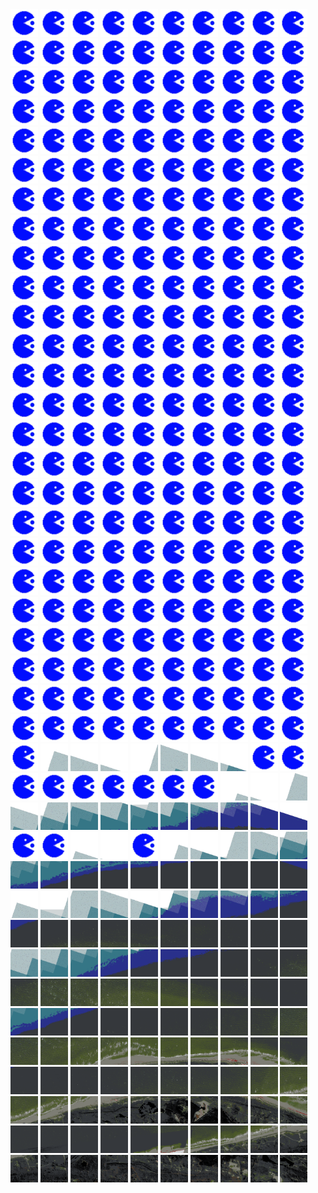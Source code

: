 <html>
<div>
<img src="https://github.com/HakkaTjakka/NL_TILE_MAP/blob/main/source.png" height="44" width="44">
<img src="https://github.com/HakkaTjakka/NL_TILE_MAP/blob/main/source.png" height="44" width="44">
<img src="https://github.com/HakkaTjakka/NL_TILE_MAP/blob/main/source.png" height="44" width="44">
<img src="https://github.com/HakkaTjakka/NL_TILE_MAP/blob/main/source.png" height="44" width="44">
<img src="https://github.com/HakkaTjakka/NL_TILE_MAP/blob/main/source.png" height="44" width="44">
<img src="https://github.com/HakkaTjakka/NL_TILE_MAP/blob/main/source.png" height="44" width="44">
<img src="https://github.com/HakkaTjakka/NL_TILE_MAP/blob/main/source.png" height="44" width="44">
<img src="https://github.com/HakkaTjakka/NL_TILE_MAP/blob/main/source.png" height="44" width="44">
<img src="https://github.com/HakkaTjakka/NL_TILE_MAP/blob/main/source.png" height="44" width="44">
<img src="https://github.com/HakkaTjakka/NL_TILE_MAP/blob/main/source.png" height="44" width="44">
<img src="https://github.com/HakkaTjakka/NL_TILE_MAP/blob/main/source.png" height="44" width="44">
<img src="https://github.com/HakkaTjakka/NL_TILE_MAP/blob/main/source.png" height="44" width="44">
<img src="https://github.com/HakkaTjakka/NL_TILE_MAP/blob/main/source.png" height="44" width="44">
<img src="https://github.com/HakkaTjakka/NL_TILE_MAP/blob/main/source.png" height="44" width="44">
<img src="https://github.com/HakkaTjakka/NL_TILE_MAP/blob/main/source.png" height="44" width="44">
<img src="https://github.com/HakkaTjakka/NL_TILE_MAP/blob/main/source.png" height="44" width="44">
<img src="https://github.com/HakkaTjakka/NL_TILE_MAP/blob/main/source.png" height="44" width="44">
<img src="https://github.com/HakkaTjakka/NL_TILE_MAP/blob/main/source.png" height="44" width="44">
<img src="https://github.com/HakkaTjakka/NL_TILE_MAP/blob/main/source.png" height="44" width="44">
<img src="https://github.com/HakkaTjakka/NL_TILE_MAP/blob/main/source.png" height="44" width="44">
<br>
<img src="https://github.com/HakkaTjakka/NL_TILE_MAP/blob/main/source.png" height="44" width="44">
<img src="https://github.com/HakkaTjakka/NL_TILE_MAP/blob/main/source.png" height="44" width="44">
<img src="https://github.com/HakkaTjakka/NL_TILE_MAP/blob/main/source.png" height="44" width="44">
<img src="https://github.com/HakkaTjakka/NL_TILE_MAP/blob/main/source.png" height="44" width="44">
<img src="https://github.com/HakkaTjakka/NL_TILE_MAP/blob/main/source.png" height="44" width="44">
<img src="https://github.com/HakkaTjakka/NL_TILE_MAP/blob/main/source.png" height="44" width="44">
<img src="https://github.com/HakkaTjakka/NL_TILE_MAP/blob/main/source.png" height="44" width="44">
<img src="https://github.com/HakkaTjakka/NL_TILE_MAP/blob/main/source.png" height="44" width="44">
<img src="https://github.com/HakkaTjakka/NL_TILE_MAP/blob/main/source.png" height="44" width="44">
<img src="https://github.com/HakkaTjakka/NL_TILE_MAP/blob/main/source.png" height="44" width="44">
<img src="https://github.com/HakkaTjakka/NL_TILE_MAP/blob/main/source.png" height="44" width="44">
<img src="https://github.com/HakkaTjakka/NL_TILE_MAP/blob/main/source.png" height="44" width="44">
<img src="https://github.com/HakkaTjakka/NL_TILE_MAP/blob/main/source.png" height="44" width="44">
<img src="https://github.com/HakkaTjakka/NL_TILE_MAP/blob/main/source.png" height="44" width="44">
<img src="https://github.com/HakkaTjakka/NL_TILE_MAP/blob/main/source.png" height="44" width="44">
<img src="https://github.com/HakkaTjakka/NL_TILE_MAP/blob/main/source.png" height="44" width="44">
<img src="https://github.com/HakkaTjakka/NL_TILE_MAP/blob/main/source.png" height="44" width="44">
<img src="https://github.com/HakkaTjakka/NL_TILE_MAP/blob/main/source.png" height="44" width="44">
<img src="https://github.com/HakkaTjakka/NL_TILE_MAP/blob/main/source.png" height="44" width="44">
<img src="https://github.com/HakkaTjakka/NL_TILE_MAP/blob/main/source.png" height="44" width="44">
<br>
<img src="https://github.com/HakkaTjakka/NL_TILE_MAP/blob/main/source.png" height="44" width="44">
<img src="https://github.com/HakkaTjakka/NL_TILE_MAP/blob/main/source.png" height="44" width="44">
<img src="https://github.com/HakkaTjakka/NL_TILE_MAP/blob/main/source.png" height="44" width="44">
<img src="https://github.com/HakkaTjakka/NL_TILE_MAP/blob/main/source.png" height="44" width="44">
<img src="https://github.com/HakkaTjakka/NL_TILE_MAP/blob/main/source.png" height="44" width="44">
<img src="https://github.com/HakkaTjakka/NL_TILE_MAP/blob/main/source.png" height="44" width="44">
<img src="https://github.com/HakkaTjakka/NL_TILE_MAP/blob/main/source.png" height="44" width="44">
<img src="https://github.com/HakkaTjakka/NL_TILE_MAP/blob/main/source.png" height="44" width="44">
<img src="https://github.com/HakkaTjakka/NL_TILE_MAP/blob/main/source.png" height="44" width="44">
<img src="https://github.com/HakkaTjakka/NL_TILE_MAP/blob/main/source.png" height="44" width="44">
<img src="https://github.com/HakkaTjakka/NL_TILE_MAP/blob/main/source.png" height="44" width="44">
<img src="https://github.com/HakkaTjakka/NL_TILE_MAP/blob/main/source.png" height="44" width="44">
<img src="https://github.com/HakkaTjakka/NL_TILE_MAP/blob/main/source.png" height="44" width="44">
<img src="https://github.com/HakkaTjakka/NL_TILE_MAP/blob/main/source.png" height="44" width="44">
<img src="https://github.com/HakkaTjakka/NL_TILE_MAP/blob/main/source.png" height="44" width="44">
<img src="https://github.com/HakkaTjakka/NL_TILE_MAP/blob/main/source.png" height="44" width="44">
<img src="https://github.com/HakkaTjakka/NL_TILE_MAP/blob/main/source.png" height="44" width="44">
<img src="https://github.com/HakkaTjakka/NL_TILE_MAP/blob/main/source.png" height="44" width="44">
<img src="https://github.com/HakkaTjakka/NL_TILE_MAP/blob/main/source.png" height="44" width="44">
<img src="https://github.com/HakkaTjakka/NL_TILE_MAP/blob/main/source.png" height="44" width="44">
<br>
<img src="https://github.com/HakkaTjakka/NL_TILE_MAP/blob/main/source.png" height="44" width="44">
<img src="https://github.com/HakkaTjakka/NL_TILE_MAP/blob/main/source.png" height="44" width="44">
<img src="https://github.com/HakkaTjakka/NL_TILE_MAP/blob/main/source.png" height="44" width="44">
<img src="https://github.com/HakkaTjakka/NL_TILE_MAP/blob/main/source.png" height="44" width="44">
<img src="https://github.com/HakkaTjakka/NL_TILE_MAP/blob/main/source.png" height="44" width="44">
<img src="https://github.com/HakkaTjakka/NL_TILE_MAP/blob/main/source.png" height="44" width="44">
<img src="https://github.com/HakkaTjakka/NL_TILE_MAP/blob/main/source.png" height="44" width="44">
<img src="https://github.com/HakkaTjakka/NL_TILE_MAP/blob/main/source.png" height="44" width="44">
<img src="https://github.com/HakkaTjakka/NL_TILE_MAP/blob/main/source.png" height="44" width="44">
<img src="https://github.com/HakkaTjakka/NL_TILE_MAP/blob/main/source.png" height="44" width="44">
<img src="https://github.com/HakkaTjakka/NL_TILE_MAP/blob/main/source.png" height="44" width="44">
<img src="https://github.com/HakkaTjakka/NL_TILE_MAP/blob/main/source.png" height="44" width="44">
<img src="https://github.com/HakkaTjakka/NL_TILE_MAP/blob/main/source.png" height="44" width="44">
<img src="https://github.com/HakkaTjakka/NL_TILE_MAP/blob/main/source.png" height="44" width="44">
<img src="https://github.com/HakkaTjakka/NL_TILE_MAP/blob/main/source.png" height="44" width="44">
<img src="https://github.com/HakkaTjakka/NL_TILE_MAP/blob/main/source.png" height="44" width="44">
<img src="https://github.com/HakkaTjakka/NL_TILE_MAP/blob/main/source.png" height="44" width="44">
<img src="https://github.com/HakkaTjakka/NL_TILE_MAP/blob/main/source.png" height="44" width="44">
<img src="https://github.com/HakkaTjakka/NL_TILE_MAP/blob/main/source.png" height="44" width="44">
<img src="https://github.com/HakkaTjakka/NL_TILE_MAP/blob/main/source.png" height="44" width="44">
<br>
<img src="https://github.com/HakkaTjakka/NL_TILE_MAP/blob/main/source.png" height="44" width="44">
<img src="https://github.com/HakkaTjakka/NL_TILE_MAP/blob/main/source.png" height="44" width="44">
<img src="https://github.com/HakkaTjakka/NL_TILE_MAP/blob/main/source.png" height="44" width="44">
<img src="https://github.com/HakkaTjakka/NL_TILE_MAP/blob/main/source.png" height="44" width="44">
<img src="https://github.com/HakkaTjakka/NL_TILE_MAP/blob/main/source.png" height="44" width="44">
<img src="https://github.com/HakkaTjakka/NL_TILE_MAP/blob/main/source.png" height="44" width="44">
<img src="https://github.com/HakkaTjakka/NL_TILE_MAP/blob/main/source.png" height="44" width="44">
<img src="https://github.com/HakkaTjakka/NL_TILE_MAP/blob/main/source.png" height="44" width="44">
<img src="https://github.com/HakkaTjakka/NL_TILE_MAP/blob/main/source.png" height="44" width="44">
<img src="https://github.com/HakkaTjakka/NL_TILE_MAP/blob/main/source.png" height="44" width="44">
<img src="https://github.com/HakkaTjakka/NL_TILE_MAP/blob/main/source.png" height="44" width="44">
<img src="https://github.com/HakkaTjakka/NL_TILE_MAP/blob/main/source.png" height="44" width="44">
<img src="https://github.com/HakkaTjakka/NL_TILE_MAP/blob/main/source.png" height="44" width="44">
<img src="https://github.com/HakkaTjakka/NL_TILE_MAP/blob/main/source.png" height="44" width="44">
<img src="https://github.com/HakkaTjakka/NL_TILE_MAP/blob/main/source.png" height="44" width="44">
<img src="https://github.com/HakkaTjakka/NL_TILE_MAP/blob/main/source.png" height="44" width="44">
<img src="https://github.com/HakkaTjakka/NL_TILE_MAP/blob/main/source.png" height="44" width="44">
<img src="https://github.com/HakkaTjakka/NL_TILE_MAP/blob/main/source.png" height="44" width="44">
<img src="https://github.com/HakkaTjakka/NL_TILE_MAP/blob/main/source.png" height="44" width="44">
<img src="https://github.com/HakkaTjakka/NL_TILE_MAP/blob/main/source.png" height="44" width="44">
<br>
<img src="https://github.com/HakkaTjakka/NL_TILE_MAP/blob/main/source.png" height="44" width="44">
<img src="https://github.com/HakkaTjakka/NL_TILE_MAP/blob/main/source.png" height="44" width="44">
<img src="https://github.com/HakkaTjakka/NL_TILE_MAP/blob/main/source.png" height="44" width="44">
<img src="https://github.com/HakkaTjakka/NL_TILE_MAP/blob/main/source.png" height="44" width="44">
<img src="https://github.com/HakkaTjakka/NL_TILE_MAP/blob/main/source.png" height="44" width="44">
<img src="https://github.com/HakkaTjakka/NL_TILE_MAP/blob/main/source.png" height="44" width="44">
<img src="https://github.com/HakkaTjakka/NL_TILE_MAP/blob/main/source.png" height="44" width="44">
<img src="https://github.com/HakkaTjakka/NL_TILE_MAP/blob/main/source.png" height="44" width="44">
<img src="https://github.com/HakkaTjakka/NL_TILE_MAP/blob/main/source.png" height="44" width="44">
<img src="https://github.com/HakkaTjakka/NL_TILE_MAP/blob/main/source.png" height="44" width="44">
<img src="https://github.com/HakkaTjakka/NL_TILE_MAP/blob/main/source.png" height="44" width="44">
<img src="https://github.com/HakkaTjakka/NL_TILE_MAP/blob/main/source.png" height="44" width="44">
<img src="https://github.com/HakkaTjakka/NL_TILE_MAP/blob/main/source.png" height="44" width="44">
<img src="https://github.com/HakkaTjakka/NL_TILE_MAP/blob/main/source.png" height="44" width="44">
<img src="https://github.com/HakkaTjakka/NL_TILE_MAP/blob/main/source.png" height="44" width="44">
<img src="https://github.com/HakkaTjakka/NL_TILE_MAP/blob/main/source.png" height="44" width="44">
<img src="https://github.com/HakkaTjakka/NL_TILE_MAP/blob/main/source.png" height="44" width="44">
<img src="https://github.com/HakkaTjakka/NL_TILE_MAP/blob/main/source.png" height="44" width="44">
<img src="https://github.com/HakkaTjakka/NL_TILE_MAP/blob/main/source.png" height="44" width="44">
<img src="https://github.com/HakkaTjakka/NL_TILE_MAP/blob/main/source.png" height="44" width="44">
<br>
<img src="https://github.com/HakkaTjakka/NL_TILE_MAP/blob/main/source.png" height="44" width="44">
<img src="https://github.com/HakkaTjakka/NL_TILE_MAP/blob/main/source.png" height="44" width="44">
<img src="https://github.com/HakkaTjakka/NL_TILE_MAP/blob/main/source.png" height="44" width="44">
<img src="https://github.com/HakkaTjakka/NL_TILE_MAP/blob/main/source.png" height="44" width="44">
<img src="https://github.com/HakkaTjakka/NL_TILE_MAP/blob/main/source.png" height="44" width="44">
<img src="https://github.com/HakkaTjakka/NL_TILE_MAP/blob/main/source.png" height="44" width="44">
<img src="https://github.com/HakkaTjakka/NL_TILE_MAP/blob/main/source.png" height="44" width="44">
<img src="https://github.com/HakkaTjakka/NL_TILE_MAP/blob/main/source.png" height="44" width="44">
<img src="https://github.com/HakkaTjakka/NL_TILE_MAP/blob/main/source.png" height="44" width="44">
<img src="https://github.com/HakkaTjakka/NL_TILE_MAP/blob/main/source.png" height="44" width="44">
<img src="https://github.com/HakkaTjakka/NL_TILE_MAP/blob/main/source.png" height="44" width="44">
<img src="https://github.com/HakkaTjakka/NL_TILE_MAP/blob/main/source.png" height="44" width="44">
<img src="https://github.com/HakkaTjakka/NL_TILE_MAP/blob/main/source.png" height="44" width="44">
<img src="https://github.com/HakkaTjakka/NL_TILE_MAP/blob/main/source.png" height="44" width="44">
<img src="https://github.com/HakkaTjakka/NL_TILE_MAP/blob/main/source.png" height="44" width="44">
<img src="https://github.com/HakkaTjakka/NL_TILE_MAP/blob/main/source.png" height="44" width="44">
<img src="https://github.com/HakkaTjakka/NL_TILE_MAP/blob/main/source.png" height="44" width="44">
<img src="https://github.com/HakkaTjakka/NL_TILE_MAP/blob/main/source.png" height="44" width="44">
<img src="https://github.com/HakkaTjakka/NL_TILE_MAP/blob/main/source.png" height="44" width="44">
<img src="https://github.com/HakkaTjakka/NL_TILE_MAP/blob/main/source.png" height="44" width="44">
<br>
<img src="https://github.com/HakkaTjakka/NL_TILE_MAP/blob/main/source.png" height="44" width="44">
<img src="https://github.com/HakkaTjakka/NL_TILE_MAP/blob/main/source.png" height="44" width="44">
<img src="https://github.com/HakkaTjakka/NL_TILE_MAP/blob/main/source.png" height="44" width="44">
<img src="https://github.com/HakkaTjakka/NL_TILE_MAP/blob/main/source.png" height="44" width="44">
<img src="https://github.com/HakkaTjakka/NL_TILE_MAP/blob/main/source.png" height="44" width="44">
<img src="https://github.com/HakkaTjakka/NL_TILE_MAP/blob/main/source.png" height="44" width="44">
<img src="https://github.com/HakkaTjakka/NL_TILE_MAP/blob/main/source.png" height="44" width="44">
<img src="https://github.com/HakkaTjakka/NL_TILE_MAP/blob/main/source.png" height="44" width="44">
<img src="https://github.com/HakkaTjakka/NL_TILE_MAP/blob/main/source.png" height="44" width="44">
<img src="https://github.com/HakkaTjakka/NL_TILE_MAP/blob/main/source.png" height="44" width="44">
<img src="https://github.com/HakkaTjakka/NL_TILE_MAP/blob/main/source.png" height="44" width="44">
<img src="https://github.com/HakkaTjakka/NL_TILE_MAP/blob/main/source.png" height="44" width="44">
<img src="https://github.com/HakkaTjakka/NL_TILE_MAP/blob/main/source.png" height="44" width="44">
<img src="https://github.com/HakkaTjakka/NL_TILE_MAP/blob/main/source.png" height="44" width="44">
<img src="https://github.com/HakkaTjakka/NL_TILE_MAP/blob/main/source.png" height="44" width="44">
<img src="https://github.com/HakkaTjakka/NL_TILE_MAP/blob/main/source.png" height="44" width="44">
<img src="https://github.com/HakkaTjakka/NL_TILE_MAP/blob/main/source.png" height="44" width="44">
<img src="https://github.com/HakkaTjakka/NL_TILE_MAP/blob/main/source.png" height="44" width="44">
<img src="https://github.com/HakkaTjakka/NL_TILE_MAP/blob/main/source.png" height="44" width="44">
<img src="https://github.com/HakkaTjakka/NL_TILE_MAP/blob/main/source.png" height="44" width="44">
<br>
<img src="https://github.com/HakkaTjakka/NL_TILE_MAP/blob/main/source.png" height="44" width="44">
<img src="https://github.com/HakkaTjakka/NL_TILE_MAP/blob/main/source.png" height="44" width="44">
<img src="https://github.com/HakkaTjakka/NL_TILE_MAP/blob/main/source.png" height="44" width="44">
<img src="https://github.com/HakkaTjakka/NL_TILE_MAP/blob/main/source.png" height="44" width="44">
<img src="https://github.com/HakkaTjakka/NL_TILE_MAP/blob/main/source.png" height="44" width="44">
<img src="https://github.com/HakkaTjakka/NL_TILE_MAP/blob/main/source.png" height="44" width="44">
<img src="https://github.com/HakkaTjakka/NL_TILE_MAP/blob/main/source.png" height="44" width="44">
<img src="https://github.com/HakkaTjakka/NL_TILE_MAP/blob/main/source.png" height="44" width="44">
<img src="https://github.com/HakkaTjakka/NL_TILE_MAP/blob/main/source.png" height="44" width="44">
<img src="https://github.com/HakkaTjakka/NL_TILE_MAP/blob/main/source.png" height="44" width="44">
<img src="https://github.com/HakkaTjakka/NL_TILE_MAP/blob/main/source.png" height="44" width="44">
<img src="https://github.com/HakkaTjakka/NL_TILE_MAP/blob/main/source.png" height="44" width="44">
<img src="https://github.com/HakkaTjakka/NL_TILE_MAP/blob/main/source.png" height="44" width="44">
<img src="https://github.com/HakkaTjakka/NL_TILE_MAP/blob/main/source.png" height="44" width="44">
<img src="https://github.com/HakkaTjakka/NL_TILE_MAP/blob/main/source.png" height="44" width="44">
<img src="https://github.com/HakkaTjakka/NL_TILE_MAP/blob/main/source.png" height="44" width="44">
<img src="https://github.com/HakkaTjakka/NL_TILE_MAP/blob/main/source.png" height="44" width="44">
<img src="https://github.com/HakkaTjakka/NL_TILE_MAP/blob/main/source.png" height="44" width="44">
<img src="https://github.com/HakkaTjakka/NL_TILE_MAP/blob/main/source.png" height="44" width="44">
<img src="https://github.com/HakkaTjakka/NL_TILE_MAP/blob/main/source.png" height="44" width="44">
<br>
<img src="https://github.com/HakkaTjakka/NL_TILE_MAP/blob/main/source.png" height="44" width="44">
<img src="https://github.com/HakkaTjakka/NL_TILE_MAP/blob/main/source.png" height="44" width="44">
<img src="https://github.com/HakkaTjakka/NL_TILE_MAP/blob/main/source.png" height="44" width="44">
<img src="https://github.com/HakkaTjakka/NL_TILE_MAP/blob/main/source.png" height="44" width="44">
<img src="https://github.com/HakkaTjakka/NL_TILE_MAP/blob/main/source.png" height="44" width="44">
<img src="https://github.com/HakkaTjakka/NL_TILE_MAP/blob/main/source.png" height="44" width="44">
<img src="https://github.com/HakkaTjakka/NL_TILE_MAP/blob/main/source.png" height="44" width="44">
<img src="https://github.com/HakkaTjakka/NL_TILE_MAP/blob/main/source.png" height="44" width="44">
<img src="https://github.com/HakkaTjakka/NL_TILE_MAP/blob/main/source.png" height="44" width="44">
<img src="https://github.com/HakkaTjakka/NL_TILE_MAP/blob/main/source.png" height="44" width="44">
<img src="https://github.com/HakkaTjakka/NL_TILE_MAP/blob/main/source.png" height="44" width="44">
<img src="https://github.com/HakkaTjakka/NL_TILE_MAP/blob/main/source.png" height="44" width="44">
<img src="https://github.com/HakkaTjakka/NL_TILE_MAP/blob/main/source.png" height="44" width="44">
<img src="https://github.com/HakkaTjakka/NL_TILE_MAP/blob/main/source.png" height="44" width="44">
<img src="https://github.com/HakkaTjakka/NL_TILE_MAP/blob/main/source.png" height="44" width="44">
<img src="https://github.com/HakkaTjakka/NL_TILE_MAP/blob/main/source.png" height="44" width="44">
<img src="https://github.com/HakkaTjakka/NL_TILE_MAP/blob/main/source.png" height="44" width="44">
<img src="https://github.com/HakkaTjakka/NL_TILE_MAP/blob/main/source.png" height="44" width="44">
<img src="https://github.com/HakkaTjakka/NL_TILE_MAP/blob/main/source.png" height="44" width="44">
<img src="https://github.com/HakkaTjakka/NL_TILE_MAP/blob/main/source.png" height="44" width="44">
<br>
<img src="https://github.com/HakkaTjakka/NL_TILE_MAP/blob/main/source.png" height="44" width="44">
<img src="https://github.com/HakkaTjakka/NL_TILE_MAP/blob/main/source.png" height="44" width="44">
<img src="https://github.com/HakkaTjakka/NL_TILE_MAP/blob/main/source.png" height="44" width="44">
<img src="https://github.com/HakkaTjakka/NL_TILE_MAP/blob/main/source.png" height="44" width="44">
<img src="https://github.com/HakkaTjakka/NL_TILE_MAP/blob/main/source.png" height="44" width="44">
<img src="https://github.com/HakkaTjakka/NL_TILE_MAP/blob/main/source.png" height="44" width="44">
<img src="https://github.com/HakkaTjakka/NL_TILE_MAP/blob/main/source.png" height="44" width="44">
<img src="https://github.com/HakkaTjakka/NL_TILE_MAP/blob/main/source.png" height="44" width="44">
<img src="https://github.com/HakkaTjakka/NL_TILE_MAP/blob/main/source.png" height="44" width="44">
<img src="https://github.com/HakkaTjakka/NL_TILE_MAP/blob/main/source.png" height="44" width="44">
<img src="https://github.com/HakkaTjakka/NL_TILE_MAP/blob/main/source.png" height="44" width="44">
<img src="https://github.com/HakkaTjakka/NL_TILE_MAP/blob/main/source.png" height="44" width="44">
<img src="https://github.com/HakkaTjakka/NL_TILE_MAP/blob/main/source.png" height="44" width="44">
<img src="https://github.com/HakkaTjakka/NL_TILE_MAP/blob/main/source.png" height="44" width="44">
<img src="https://github.com/HakkaTjakka/NL_TILE_MAP/blob/main/source.png" height="44" width="44">
<img src="https://github.com/HakkaTjakka/NL_TILE_MAP/blob/main/source.png" height="44" width="44">
<img src="https://github.com/HakkaTjakka/NL_TILE_MAP/blob/main/source.png" height="44" width="44">
<img src="https://github.com/HakkaTjakka/NL_TILE_MAP/blob/main/source.png" height="44" width="44">
<img src="https://github.com/HakkaTjakka/NL_TILE_MAP/blob/main/source.png" height="44" width="44">
<img src="https://github.com/HakkaTjakka/NL_TILE_MAP/blob/main/source.png" height="44" width="44">
<br>
<img src="https://github.com/HakkaTjakka/NL_TILE_MAP/blob/main/source.png" height="44" width="44">
<img src="https://github.com/HakkaTjakka/NL_TILE_MAP/blob/main/source.png" height="44" width="44">
<img src="https://github.com/HakkaTjakka/NL_TILE_MAP/blob/main/source.png" height="44" width="44">
<img src="https://github.com/HakkaTjakka/NL_TILE_MAP/blob/main/source.png" height="44" width="44">
<img src="https://github.com/HakkaTjakka/NL_TILE_MAP/blob/main/source.png" height="44" width="44">
<img src="https://github.com/HakkaTjakka/NL_TILE_MAP/blob/main/source.png" height="44" width="44">
<img src="https://github.com/HakkaTjakka/NL_TILE_MAP/blob/main/source.png" height="44" width="44">
<img src="https://github.com/HakkaTjakka/NL_TILE_MAP/blob/main/source.png" height="44" width="44">
<img src="https://github.com/HakkaTjakka/NL_TILE_MAP/blob/main/source.png" height="44" width="44">
<img src="https://github.com/HakkaTjakka/NL_TILE_MAP/blob/main/source.png" height="44" width="44">
<img src="https://github.com/HakkaTjakka/NL_TILE_MAP/blob/main/source.png" height="44" width="44">
<img src="https://github.com/HakkaTjakka/NL_TILE_MAP/blob/main/source.png" height="44" width="44">
<img src="https://github.com/HakkaTjakka/NL_TILE_MAP/blob/main/source.png" height="44" width="44">
<img src="https://github.com/HakkaTjakka/NL_TILE_MAP/blob/main/source.png" height="44" width="44">
<img src="https://github.com/HakkaTjakka/NL_TILE_MAP/blob/main/source.png" height="44" width="44">
<img src="https://github.com/HakkaTjakka/NL_TILE_MAP/blob/main/source.png" height="44" width="44">
<img src="https://github.com/HakkaTjakka/NL_TILE_MAP/blob/main/source.png" height="44" width="44">
<img src="https://github.com/HakkaTjakka/NL_TILE_MAP/blob/main/source.png" height="44" width="44">
<img src="https://github.com/HakkaTjakka/NL_TILE_MAP/blob/main/source.png" height="44" width="44">
<img src="https://github.com/HakkaTjakka/NL_TILE_MAP/blob/main/source.png" height="44" width="44">
<br>
<img src="https://github.com/HakkaTjakka/NL_TILE_MAP/blob/main/source.png" height="44" width="44">
<img src="https://github.com/HakkaTjakka/NL_TILE_MAP/blob/main/source.png" height="44" width="44">
<img src="https://github.com/HakkaTjakka/NL_TILE_MAP/blob/main/source.png" height="44" width="44">
<img src="https://github.com/HakkaTjakka/NL_TILE_MAP/blob/main/source.png" height="44" width="44">
<img src="https://github.com/HakkaTjakka/NL_TILE_MAP/blob/main/source.png" height="44" width="44">
<img src="https://github.com/HakkaTjakka/NL_TILE_MAP/blob/main/source.png" height="44" width="44">
<img src="https://github.com/HakkaTjakka/NL_TILE_MAP/blob/main/source.png" height="44" width="44">
<img src="https://github.com/HakkaTjakka/NL_TILE_MAP/blob/main/source.png" height="44" width="44">
<img src="https://github.com/HakkaTjakka/NL_TILE_MAP/blob/main/source.png" height="44" width="44">
<img src="https://github.com/HakkaTjakka/NL_TILE_MAP/blob/main/source.png" height="44" width="44">
<img src="https://github.com/HakkaTjakka/NL_TILE_MAP/blob/main/source.png" height="44" width="44">
<img src="https://github.com/HakkaTjakka/NL_TILE_MAP/blob/main/18/594/-1042/r.5941.-10418.png" height="44" width="44">
<img src="https://github.com/HakkaTjakka/NL_TILE_MAP/blob/main/18/594/-1042/r.5942.-10418.png" height="44" width="44">
<img src="https://github.com/HakkaTjakka/NL_TILE_MAP/blob/main/18/594/-1042/r.5943.-10418.png" height="44" width="44">
<img src="https://github.com/HakkaTjakka/NL_TILE_MAP/blob/main/18/594/-1042/r.5944.-10418.png" height="44" width="44">
<img src="https://github.com/HakkaTjakka/NL_TILE_MAP/blob/main/18/594/-1042/r.5945.-10418.png" height="44" width="44">
<img src="https://github.com/HakkaTjakka/NL_TILE_MAP/blob/main/18/594/-1042/r.5946.-10418.png" height="44" width="44">
<img src="https://github.com/HakkaTjakka/NL_TILE_MAP/blob/main/18/594/-1042/r.5947.-10418.png" height="44" width="44">
<img src="https://github.com/HakkaTjakka/NL_TILE_MAP/blob/main/source.png" height="44" width="44">
<img src="https://github.com/HakkaTjakka/NL_TILE_MAP/blob/main/source.png" height="44" width="44">
<br>
<img src="https://github.com/HakkaTjakka/NL_TILE_MAP/blob/main/source.png" height="44" width="44">
<img src="https://github.com/HakkaTjakka/NL_TILE_MAP/blob/main/source.png" height="44" width="44">
<img src="https://github.com/HakkaTjakka/NL_TILE_MAP/blob/main/source.png" height="44" width="44">
<img src="https://github.com/HakkaTjakka/NL_TILE_MAP/blob/main/source.png" height="44" width="44">
<img src="https://github.com/HakkaTjakka/NL_TILE_MAP/blob/main/source.png" height="44" width="44">
<img src="https://github.com/HakkaTjakka/NL_TILE_MAP/blob/main/source.png" height="44" width="44">
<img src="https://github.com/HakkaTjakka/NL_TILE_MAP/blob/main/source.png" height="44" width="44">
<img src="https://github.com/HakkaTjakka/NL_TILE_MAP/blob/main/18/593/-1042/r.5937.-10417.png" height="44" width="44">
<img src="https://github.com/HakkaTjakka/NL_TILE_MAP/blob/main/18/593/-1042/r.5938.-10417.png" height="44" width="44">
<img src="https://github.com/HakkaTjakka/NL_TILE_MAP/blob/main/18/593/-1042/r.5939.-10417.png" height="44" width="44">
<img src="https://github.com/HakkaTjakka/NL_TILE_MAP/blob/main/18/594/-1042/r.5940.-10417.png" height="44" width="44">
<img src="https://github.com/HakkaTjakka/NL_TILE_MAP/blob/main/18/594/-1042/r.5941.-10417.png" height="44" width="44">
<img src="https://github.com/HakkaTjakka/NL_TILE_MAP/blob/main/18/594/-1042/r.5942.-10417.png" height="44" width="44">
<img src="https://github.com/HakkaTjakka/NL_TILE_MAP/blob/main/18/594/-1042/r.5943.-10417.png" height="44" width="44">
<img src="https://github.com/HakkaTjakka/NL_TILE_MAP/blob/main/18/594/-1042/r.5944.-10417.png" height="44" width="44">
<img src="https://github.com/HakkaTjakka/NL_TILE_MAP/blob/main/18/594/-1042/r.5945.-10417.png" height="44" width="44">
<img src="https://github.com/HakkaTjakka/NL_TILE_MAP/blob/main/18/594/-1042/r.5946.-10417.png" height="44" width="44">
<img src="https://github.com/HakkaTjakka/NL_TILE_MAP/blob/main/18/594/-1042/r.5947.-10417.png" height="44" width="44">
<img src="https://github.com/HakkaTjakka/NL_TILE_MAP/blob/main/18/594/-1042/r.5948.-10417.png" height="44" width="44">
<img src="https://github.com/HakkaTjakka/NL_TILE_MAP/blob/main/18/594/-1042/r.5949.-10417.png" height="44" width="44">
<br>
<img src="https://github.com/HakkaTjakka/NL_TILE_MAP/blob/main/source.png" height="44" width="44">
<img src="https://github.com/HakkaTjakka/NL_TILE_MAP/blob/main/source.png" height="44" width="44">
<img src="https://github.com/HakkaTjakka/NL_TILE_MAP/blob/main/18/593/-1042/r.5932.-10416.png" height="44" width="44">
<img src="https://github.com/HakkaTjakka/NL_TILE_MAP/blob/main/18/593/-1042/r.5933.-10416.png" height="44" width="44">
<img src="https://github.com/HakkaTjakka/NL_TILE_MAP/blob/main/source.png" height="44" width="44">
<img src="https://github.com/HakkaTjakka/NL_TILE_MAP/blob/main/18/593/-1042/r.5935.-10416.png" height="44" width="44">
<img src="https://github.com/HakkaTjakka/NL_TILE_MAP/blob/main/18/593/-1042/r.5936.-10416.png" height="44" width="44">
<img src="https://github.com/HakkaTjakka/NL_TILE_MAP/blob/main/18/593/-1042/r.5937.-10416.png" height="44" width="44">
<img src="https://github.com/HakkaTjakka/NL_TILE_MAP/blob/main/18/593/-1042/r.5938.-10416.png" height="44" width="44">
<img src="https://github.com/HakkaTjakka/NL_TILE_MAP/blob/main/18/593/-1042/r.5939.-10416.png" height="44" width="44">
<img src="https://github.com/HakkaTjakka/NL_TILE_MAP/blob/main/18/594/-1042/r.5940.-10416.png" height="44" width="44">
<img src="https://github.com/HakkaTjakka/NL_TILE_MAP/blob/main/18/594/-1042/r.5941.-10416.png" height="44" width="44">
<img src="https://github.com/HakkaTjakka/NL_TILE_MAP/blob/main/18/594/-1042/r.5942.-10416.png" height="44" width="44">
<img src="https://github.com/HakkaTjakka/NL_TILE_MAP/blob/main/18/594/-1042/r.5943.-10416.png" height="44" width="44">
<img src="https://github.com/HakkaTjakka/NL_TILE_MAP/blob/main/18/594/-1042/r.5944.-10416.png" height="44" width="44">
<img src="https://github.com/HakkaTjakka/NL_TILE_MAP/blob/main/18/594/-1042/r.5945.-10416.png" height="44" width="44">
<img src="https://github.com/HakkaTjakka/NL_TILE_MAP/blob/main/18/594/-1042/r.5946.-10416.png" height="44" width="44">
<img src="https://github.com/HakkaTjakka/NL_TILE_MAP/blob/main/18/594/-1042/r.5947.-10416.png" height="44" width="44">
<img src="https://github.com/HakkaTjakka/NL_TILE_MAP/blob/main/18/594/-1042/r.5948.-10416.png" height="44" width="44">
<img src="https://github.com/HakkaTjakka/NL_TILE_MAP/blob/main/18/594/-1042/r.5949.-10416.png" height="44" width="44">
<br>
<img src="https://github.com/HakkaTjakka/NL_TILE_MAP/blob/main/18/593/-1042/r.5930.-10415.png" height="44" width="44">
<img src="https://github.com/HakkaTjakka/NL_TILE_MAP/blob/main/18/593/-1042/r.5931.-10415.png" height="44" width="44">
<img src="https://github.com/HakkaTjakka/NL_TILE_MAP/blob/main/18/593/-1042/r.5932.-10415.png" height="44" width="44">
<img src="https://github.com/HakkaTjakka/NL_TILE_MAP/blob/main/18/593/-1042/r.5933.-10415.png" height="44" width="44">
<img src="https://github.com/HakkaTjakka/NL_TILE_MAP/blob/main/18/593/-1042/r.5934.-10415.png" height="44" width="44">
<img src="https://github.com/HakkaTjakka/NL_TILE_MAP/blob/main/18/593/-1042/r.5935.-10415.png" height="44" width="44">
<img src="https://github.com/HakkaTjakka/NL_TILE_MAP/blob/main/18/593/-1042/r.5936.-10415.png" height="44" width="44">
<img src="https://github.com/HakkaTjakka/NL_TILE_MAP/blob/main/18/593/-1042/r.5937.-10415.png" height="44" width="44">
<img src="https://github.com/HakkaTjakka/NL_TILE_MAP/blob/main/18/593/-1042/r.5938.-10415.png" height="44" width="44">
<img src="https://github.com/HakkaTjakka/NL_TILE_MAP/blob/main/18/593/-1042/r.5939.-10415.png" height="44" width="44">
<img src="https://github.com/HakkaTjakka/NL_TILE_MAP/blob/main/18/594/-1042/r.5940.-10415.png" height="44" width="44">
<img src="https://github.com/HakkaTjakka/NL_TILE_MAP/blob/main/18/594/-1042/r.5941.-10415.png" height="44" width="44">
<img src="https://github.com/HakkaTjakka/NL_TILE_MAP/blob/main/18/594/-1042/r.5942.-10415.png" height="44" width="44">
<img src="https://github.com/HakkaTjakka/NL_TILE_MAP/blob/main/18/594/-1042/r.5943.-10415.png" height="44" width="44">
<img src="https://github.com/HakkaTjakka/NL_TILE_MAP/blob/main/18/594/-1042/r.5944.-10415.png" height="44" width="44">
<img src="https://github.com/HakkaTjakka/NL_TILE_MAP/blob/main/18/594/-1042/r.5945.-10415.png" height="44" width="44">
<img src="https://github.com/HakkaTjakka/NL_TILE_MAP/blob/main/18/594/-1042/r.5946.-10415.png" height="44" width="44">
<img src="https://github.com/HakkaTjakka/NL_TILE_MAP/blob/main/18/594/-1042/r.5947.-10415.png" height="44" width="44">
<img src="https://github.com/HakkaTjakka/NL_TILE_MAP/blob/main/18/594/-1042/r.5948.-10415.png" height="44" width="44">
<img src="https://github.com/HakkaTjakka/NL_TILE_MAP/blob/main/18/594/-1042/r.5949.-10415.png" height="44" width="44">
<br>
<img src="https://github.com/HakkaTjakka/NL_TILE_MAP/blob/main/18/593/-1042/r.5930.-10414.png" height="44" width="44">
<img src="https://github.com/HakkaTjakka/NL_TILE_MAP/blob/main/18/593/-1042/r.5931.-10414.png" height="44" width="44">
<img src="https://github.com/HakkaTjakka/NL_TILE_MAP/blob/main/18/593/-1042/r.5932.-10414.png" height="44" width="44">
<img src="https://github.com/HakkaTjakka/NL_TILE_MAP/blob/main/18/593/-1042/r.5933.-10414.png" height="44" width="44">
<img src="https://github.com/HakkaTjakka/NL_TILE_MAP/blob/main/18/593/-1042/r.5934.-10414.png" height="44" width="44">
<img src="https://github.com/HakkaTjakka/NL_TILE_MAP/blob/main/18/593/-1042/r.5935.-10414.png" height="44" width="44">
<img src="https://github.com/HakkaTjakka/NL_TILE_MAP/blob/main/18/593/-1042/r.5936.-10414.png" height="44" width="44">
<img src="https://github.com/HakkaTjakka/NL_TILE_MAP/blob/main/18/593/-1042/r.5937.-10414.png" height="44" width="44">
<img src="https://github.com/HakkaTjakka/NL_TILE_MAP/blob/main/18/593/-1042/r.5938.-10414.png" height="44" width="44">
<img src="https://github.com/HakkaTjakka/NL_TILE_MAP/blob/main/18/593/-1042/r.5939.-10414.png" height="44" width="44">
<img src="https://github.com/HakkaTjakka/NL_TILE_MAP/blob/main/18/594/-1042/r.5940.-10414.png" height="44" width="44">
<img src="https://github.com/HakkaTjakka/NL_TILE_MAP/blob/main/18/594/-1042/r.5941.-10414.png" height="44" width="44">
<img src="https://github.com/HakkaTjakka/NL_TILE_MAP/blob/main/18/594/-1042/r.5942.-10414.png" height="44" width="44">
<img src="https://github.com/HakkaTjakka/NL_TILE_MAP/blob/main/18/594/-1042/r.5943.-10414.png" height="44" width="44">
<img src="https://github.com/HakkaTjakka/NL_TILE_MAP/blob/main/18/594/-1042/r.5944.-10414.png" height="44" width="44">
<img src="https://github.com/HakkaTjakka/NL_TILE_MAP/blob/main/18/594/-1042/r.5945.-10414.png" height="44" width="44">
<img src="https://github.com/HakkaTjakka/NL_TILE_MAP/blob/main/18/594/-1042/r.5946.-10414.png" height="44" width="44">
<img src="https://github.com/HakkaTjakka/NL_TILE_MAP/blob/main/18/594/-1042/r.5947.-10414.png" height="44" width="44">
<img src="https://github.com/HakkaTjakka/NL_TILE_MAP/blob/main/18/594/-1042/r.5948.-10414.png" height="44" width="44">
<img src="https://github.com/HakkaTjakka/NL_TILE_MAP/blob/main/18/594/-1042/r.5949.-10414.png" height="44" width="44">
<br>
<img src="https://github.com/HakkaTjakka/NL_TILE_MAP/blob/main/18/593/-1042/r.5930.-10413.png" height="44" width="44">
<img src="https://github.com/HakkaTjakka/NL_TILE_MAP/blob/main/18/593/-1042/r.5931.-10413.png" height="44" width="44">
<img src="https://github.com/HakkaTjakka/NL_TILE_MAP/blob/main/18/593/-1042/r.5932.-10413.png" height="44" width="44">
<img src="https://github.com/HakkaTjakka/NL_TILE_MAP/blob/main/18/593/-1042/r.5933.-10413.png" height="44" width="44">
<img src="https://github.com/HakkaTjakka/NL_TILE_MAP/blob/main/18/593/-1042/r.5934.-10413.png" height="44" width="44">
<img src="https://github.com/HakkaTjakka/NL_TILE_MAP/blob/main/18/593/-1042/r.5935.-10413.png" height="44" width="44">
<img src="https://github.com/HakkaTjakka/NL_TILE_MAP/blob/main/18/593/-1042/r.5936.-10413.png" height="44" width="44">
<img src="https://github.com/HakkaTjakka/NL_TILE_MAP/blob/main/18/593/-1042/r.5937.-10413.png" height="44" width="44">
<img src="https://github.com/HakkaTjakka/NL_TILE_MAP/blob/main/18/593/-1042/r.5938.-10413.png" height="44" width="44">
<img src="https://github.com/HakkaTjakka/NL_TILE_MAP/blob/main/18/593/-1042/r.5939.-10413.png" height="44" width="44">
<img src="https://github.com/HakkaTjakka/NL_TILE_MAP/blob/main/18/594/-1042/r.5940.-10413.png" height="44" width="44">
<img src="https://github.com/HakkaTjakka/NL_TILE_MAP/blob/main/18/594/-1042/r.5941.-10413.png" height="44" width="44">
<img src="https://github.com/HakkaTjakka/NL_TILE_MAP/blob/main/18/594/-1042/r.5942.-10413.png" height="44" width="44">
<img src="https://github.com/HakkaTjakka/NL_TILE_MAP/blob/main/18/594/-1042/r.5943.-10413.png" height="44" width="44">
<img src="https://github.com/HakkaTjakka/NL_TILE_MAP/blob/main/18/594/-1042/r.5944.-10413.png" height="44" width="44">
<img src="https://github.com/HakkaTjakka/NL_TILE_MAP/blob/main/18/594/-1042/r.5945.-10413.png" height="44" width="44">
<img src="https://github.com/HakkaTjakka/NL_TILE_MAP/blob/main/18/594/-1042/r.5946.-10413.png" height="44" width="44">
<img src="https://github.com/HakkaTjakka/NL_TILE_MAP/blob/main/18/594/-1042/r.5947.-10413.png" height="44" width="44">
<img src="https://github.com/HakkaTjakka/NL_TILE_MAP/blob/main/18/594/-1042/r.5948.-10413.png" height="44" width="44">
<img src="https://github.com/HakkaTjakka/NL_TILE_MAP/blob/main/18/594/-1042/r.5949.-10413.png" height="44" width="44">
<br>
<img src="https://github.com/HakkaTjakka/NL_TILE_MAP/blob/main/18/593/-1042/r.5930.-10412.png" height="44" width="44">
<img src="https://github.com/HakkaTjakka/NL_TILE_MAP/blob/main/18/593/-1042/r.5931.-10412.png" height="44" width="44">
<img src="https://github.com/HakkaTjakka/NL_TILE_MAP/blob/main/18/593/-1042/r.5932.-10412.png" height="44" width="44">
<img src="https://github.com/HakkaTjakka/NL_TILE_MAP/blob/main/18/593/-1042/r.5933.-10412.png" height="44" width="44">
<img src="https://github.com/HakkaTjakka/NL_TILE_MAP/blob/main/18/593/-1042/r.5934.-10412.png" height="44" width="44">
<img src="https://github.com/HakkaTjakka/NL_TILE_MAP/blob/main/18/593/-1042/r.5935.-10412.png" height="44" width="44">
<img src="https://github.com/HakkaTjakka/NL_TILE_MAP/blob/main/18/593/-1042/r.5936.-10412.png" height="44" width="44">
<img src="https://github.com/HakkaTjakka/NL_TILE_MAP/blob/main/18/593/-1042/r.5937.-10412.png" height="44" width="44">
<img src="https://github.com/HakkaTjakka/NL_TILE_MAP/blob/main/18/593/-1042/r.5938.-10412.png" height="44" width="44">
<img src="https://github.com/HakkaTjakka/NL_TILE_MAP/blob/main/18/593/-1042/r.5939.-10412.png" height="44" width="44">
<img src="https://github.com/HakkaTjakka/NL_TILE_MAP/blob/main/18/594/-1042/r.5940.-10412.png" height="44" width="44">
<img src="https://github.com/HakkaTjakka/NL_TILE_MAP/blob/main/18/594/-1042/r.5941.-10412.png" height="44" width="44">
<img src="https://github.com/HakkaTjakka/NL_TILE_MAP/blob/main/18/594/-1042/r.5942.-10412.png" height="44" width="44">
<img src="https://github.com/HakkaTjakka/NL_TILE_MAP/blob/main/18/594/-1042/r.5943.-10412.png" height="44" width="44">
<img src="https://github.com/HakkaTjakka/NL_TILE_MAP/blob/main/18/594/-1042/r.5944.-10412.png" height="44" width="44">
<img src="https://github.com/HakkaTjakka/NL_TILE_MAP/blob/main/18/594/-1042/r.5945.-10412.png" height="44" width="44">
<img src="https://github.com/HakkaTjakka/NL_TILE_MAP/blob/main/18/594/-1042/r.5946.-10412.png" height="44" width="44">
<img src="https://github.com/HakkaTjakka/NL_TILE_MAP/blob/main/18/594/-1042/r.5947.-10412.png" height="44" width="44">
<img src="https://github.com/HakkaTjakka/NL_TILE_MAP/blob/main/18/594/-1042/r.5948.-10412.png" height="44" width="44">
<img src="https://github.com/HakkaTjakka/NL_TILE_MAP/blob/main/18/594/-1042/r.5949.-10412.png" height="44" width="44">
<br>
<img src="https://github.com/HakkaTjakka/NL_TILE_MAP/blob/main/18/593/-1042/r.5930.-10411.png" height="44" width="44">
<img src="https://github.com/HakkaTjakka/NL_TILE_MAP/blob/main/18/593/-1042/r.5931.-10411.png" height="44" width="44">
<img src="https://github.com/HakkaTjakka/NL_TILE_MAP/blob/main/18/593/-1042/r.5932.-10411.png" height="44" width="44">
<img src="https://github.com/HakkaTjakka/NL_TILE_MAP/blob/main/18/593/-1042/r.5933.-10411.png" height="44" width="44">
<img src="https://github.com/HakkaTjakka/NL_TILE_MAP/blob/main/18/593/-1042/r.5934.-10411.png" height="44" width="44">
<img src="https://github.com/HakkaTjakka/NL_TILE_MAP/blob/main/18/593/-1042/r.5935.-10411.png" height="44" width="44">
<img src="https://github.com/HakkaTjakka/NL_TILE_MAP/blob/main/18/593/-1042/r.5936.-10411.png" height="44" width="44">
<img src="https://github.com/HakkaTjakka/NL_TILE_MAP/blob/main/18/593/-1042/r.5937.-10411.png" height="44" width="44">
<img src="https://github.com/HakkaTjakka/NL_TILE_MAP/blob/main/18/593/-1042/r.5938.-10411.png" height="44" width="44">
<img src="https://github.com/HakkaTjakka/NL_TILE_MAP/blob/main/18/593/-1042/r.5939.-10411.png" height="44" width="44">
<img src="https://github.com/HakkaTjakka/NL_TILE_MAP/blob/main/18/594/-1042/r.5940.-10411.png" height="44" width="44">
<img src="https://github.com/HakkaTjakka/NL_TILE_MAP/blob/main/18/594/-1042/r.5941.-10411.png" height="44" width="44">
<img src="https://github.com/HakkaTjakka/NL_TILE_MAP/blob/main/18/594/-1042/r.5942.-10411.png" height="44" width="44">
<img src="https://github.com/HakkaTjakka/NL_TILE_MAP/blob/main/18/594/-1042/r.5943.-10411.png" height="44" width="44">
<img src="https://github.com/HakkaTjakka/NL_TILE_MAP/blob/main/18/594/-1042/r.5944.-10411.png" height="44" width="44">
<img src="https://github.com/HakkaTjakka/NL_TILE_MAP/blob/main/18/594/-1042/r.5945.-10411.png" height="44" width="44">
<img src="https://github.com/HakkaTjakka/NL_TILE_MAP/blob/main/18/594/-1042/r.5946.-10411.png" height="44" width="44">
<img src="https://github.com/HakkaTjakka/NL_TILE_MAP/blob/main/18/594/-1042/r.5947.-10411.png" height="44" width="44">
<img src="https://github.com/HakkaTjakka/NL_TILE_MAP/blob/main/18/594/-1042/r.5948.-10411.png" height="44" width="44">
<img src="https://github.com/HakkaTjakka/NL_TILE_MAP/blob/main/18/594/-1042/r.5949.-10411.png" height="44" width="44">
<br>
</div>
</html>
